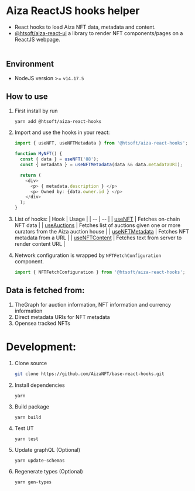 # Aiza ReactJS hooks helper

- React hooks to load Aiza NFT data, metadata and content.
- [@htsoft/aiza-react-ui](https://github.com/jack-ht/aiza-react-ui) a library to render NFT components/pages on a ReactJS webpage.  
  <br/>

## Environment

- NodeJS version >= `v14.17.5`

## How to use

1.  First install by run

    ```bash
    yarn add @htsoft/aiza-react-hooks
    ```

1.  Import and use the hooks in your react:

    ```ts
    import { useNFT, useNFTMetadata } from '@htsoft/aiza-react-hooks';

    function MyNFT() {
      const { data } = useNFT('88');
      const { metadata } = useNFTMetadata(data && data.metadataURI);

      return (
        <div>
          <p> { metadata.description } </p>
          <p> Owned by: {data.owner.id } </p>
        </div>
      );
    }
    ```

1.  List of hooks:
    | Hook | Usage |
    | -- | -- |
    | [useNFT](docs/useNFT.md) | Fetches on-chain NFT data |
    | [useAuctions](docs/useAuctions.md) | Fetches list of auctions given one or more curators from the Aiza auction house |
    | [useNFTMetadata](docs/useNFTMetadata.md) | Fetches NFT metadata from a URL |
    | [useNFTContent](docs/useNFTContent.md) | Fetches text from server to render content URL |

1.  Network configuration is wrapped by `NFTFetchConfiguration` component.

      ```ts
      import { NFTFetchConfiguration } from '@htsoft/aiza-react-hooks';
      ```

## Data is fetched from:

1. TheGraph for auction information, NFT information and currency information
1. Direct metadata URIs for NFT metadata
1. Opensea tracked NFTs
   <br/>

# Development:

1. Clone source
   ```bash
   git clone https://github.com/AizaNFT/base-react-hooks.git
   ```
1. Install dependencies
   ```bash
   yarn
   ```
1. Build package
   ```
   yarn build
   ```
1. Test UT
   ```
   yarn test
   ```
1. Update graphQL (Optional)
   ```
   yarn update-schemas
   ```
1. Regenerate types (Optional)
   ```
   yarn gen-types
   ```
